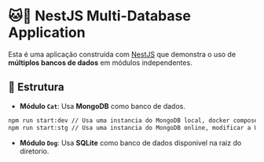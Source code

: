 # 🐱🐶 NestJS Multi-Database Application

Esta é uma aplicação construída com [NestJS](https://nestjs.com/) que demonstra o uso de **múltiplos bancos de dados** em módulos independentes.

## 🧱 Estrutura

- **Módulo `Cat`**: Usa **MongoDB** como banco de dados.

 ```bash
npm run start:dev // Usa uma instancia do MongoDB local, docker composer file disponivel na raiz do projeto.
npm run start:stg // Usa uma instancia do MongoDB online, modificar a URI no arquivo .env.stg.
```

- **Módulo `Dog`**: Usa **SQLite** como banco de dados disponivel na raiz do diretorio.
